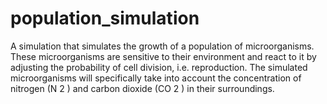 # population_simulation
A simulation that simulates the growth of a population of microorganisms. These microorganisms are sensitive to their environment and react to it by adjusting the probability of cell division, i.e. reproduction. The simulated microorganisms will specifically take into account the concentration of nitrogen (N 2 ) and carbon dioxide (CO 2 ) in their surroundings.
